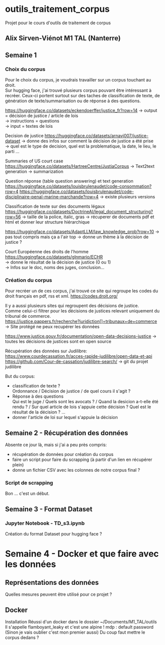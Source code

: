 # outils_traitement_corpus
Projet pour le cours d'outils de traitement de corpus 
## Alix Sirven-Viénot M1 TAL (Nanterre) 


## Semaine 1 
### Choix du corpus 
Pour le choix du corpus, je voudrais travailler sur un corpus touchant au droit.  
Sur hugging face, j'ai trouvé plusieurs corpus pouvant être intéressant à recréer. 
Ceux-ci portent surtout sur des taches de classification de texte, de génération de texte/summarisation ou de réponse à des questions.  

https://huggingface.co/datasets/eckendoerffer/justice_fr?row=14
-> output = décision de justice / article de lois  
-> instructions = questions  
-> input = textes de lois   

Decision de justice 
https://huggingface.co/datasets/arnavj007/justice-dataset
-> donne des infos sur comment la décision de justice a été prise  
-> quel est le type de decision, quel est la problematique, la date, le lieu, le parti ...   

Summaries of US court case 
https://huggingface.co/datasets/HartreeCentre/JustiaCorpus
-> Text2text generation 
-> summarization  

Question réponse (table question answering) et text generation 
https://huggingface.co/datasets/louisbrulenaudet/code-consommation?row=4
https://huggingface.co/datasets/louisbrulenaudet/code-disciplinaire-penal-marine-marchande?row=4
-> existe plusieurs versions  

Classification de texte sur des documents légaux 
https://huggingface.co/datasets/DoctrineAI/legal_document_structuring?row=56 
-> taille de la police, italic, gras
-> récuperer de documents pdf et html et donner leur structure hiérarchique    

https://huggingface.co/datasets/AdaptLLM/law_knowledge_prob?row=10
-> pas tout compris mais ça a l'air top 
-> donne un thème à la décision de justice ?  

Court Européenne des droits de l'homme  
https://huggingface.co/datasets/glnmario/ECHR  
-> donne le résultat de la décision de justice (0 ou 1)  
-> Infos sur le doc, noms des juges, conclusion...  


### Création du corpus 
Pour recréer un de ces corpus, j'ai trouvé ce site qui regroupe les codes du droit français en pdf, rss et xml.
https://codes.droit.org/  

Il y a aussi plusieurs sites qui regroupent des décisions de justice.   
Comme celui-ci filtrer pour les décisions de justices relevant uniquement du tribunal de commerce.    
https://justice.pappers.fr/recherche?juridiction[]=tribunaux+de+commerce -> Site protégé ne peux recupérer les données   

https://www.justice.gouv.fr/documentation/open-data-decisions-justice -> toutes les décisions de justices sont en open source 

Récupération des données sur Judilibre:  
https://www.courdecassation.fr/acces-rapide-judilibre/open-data-et-api  
https://github.com/Cour-de-cassation/judilibre-search/ -> git du projet judilibre  


But du corpus:  
- classification de texte ?   
Ordonnance / Décision de justice / de quel cours il s'agit ?  
- Réponse à des questions  
Qui est le juge / Quels sont les avocats ? / Quand la desicion a-t-elle été rendu ? / Sur quel article de lois s'appuie cette décision ? Quel est le résultat de la décision ? ...   
- donner l'article de loi sur lequel s'appuie la décision  


## Semaine 2 - Récupération des données 
Absente ce jour là, mais si j'ai a peu près compris:  
- récupération de données pour création du corpus  
- faire un script pour faire du scrapping (à partir d'un lien en récupérer plein)  
- donne un fichier CSV avec les colonnes de notre corpus final ?   

### Script de scrapping 
Bon ... c'est un début.


## Semaine 3 - Format Dataset
### Jupyter Notebook - TD_s3.ipynb
Création du format Dataset pour hugging face ? 

# Semaine 4 - Docker et que faire avec les données 
## Représentations des données 
Quelles mesures peuvent être utilisé pour ce projet ? 

## Docker 
Installation Réussi d'un docker dans le dossier ~/Documents/M1_TAL/outils
Il s'appelle flamboyant_leaky et c'est une alpine ! 
mdp : default password (Sinon je vais oublier c'est mon premier aussi)
Du coup faut mettre le corpus dedans ? 